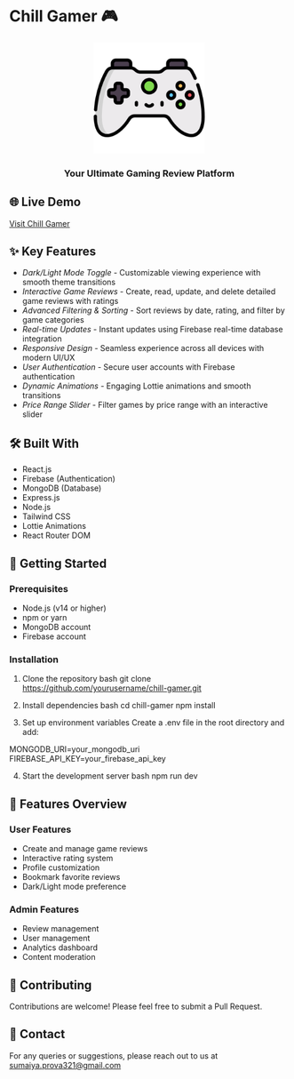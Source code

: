 # Chill Gamer 🎮

<div align="center">
  <img src="./src/assets/game-logo.png" alt="Chill Gamer Logo" width="200"/>
  
  ### Your Ultimate Gaming Review Platform
</div>

## 🌐 Live Demo
[Visit Chill Gamer](https://chill-gamer.web.app)

## ✨ Key Features

- *Dark/Light Mode Toggle* - Customizable viewing experience with smooth theme transitions
- *Interactive Game Reviews* - Create, read, update, and delete detailed game reviews with ratings
- *Advanced Filtering & Sorting* - Sort reviews by date, rating, and filter by game categories
- *Real-time Updates* - Instant updates using Firebase real-time database integration
- *Responsive Design* - Seamless experience across all devices with modern UI/UX
- *User Authentication* - Secure user accounts with Firebase authentication
- *Dynamic Animations* - Engaging Lottie animations and smooth transitions
- *Price Range Slider* - Filter games by price range with an interactive slider

## 🛠 Built With

- React.js
- Firebase (Authentication) 
- MongoDB  (Database)
- Express.js
- Node.js
- Tailwind CSS
- Lottie Animations
- React Router DOM

## 🚀 Getting Started

### Prerequisites
- Node.js (v14 or higher)
- npm or yarn
- MongoDB account
- Firebase account

### Installation

1. Clone the repository
bash
git clone https://github.com/yourusername/chill-gamer.git


2. Install dependencies
bash
cd chill-gamer
npm install


3. Set up environment variables
Create a .env file in the root directory and add:

MONGODB_URI=your_mongodb_uri
FIREBASE_API_KEY=your_firebase_api_key


4. Start the development server
bash
npm run dev


## 📱 Features Overview

### User Features
- Create and manage game reviews
- Interactive rating system
- Profile customization
- Bookmark favorite reviews
- Dark/Light mode preference

### Admin Features
- Review management
- User management
- Analytics dashboard
- Content moderation

## 🤝 Contributing

Contributions are welcome! Please feel free to submit a Pull Request.



## 👥 Contact

For any queries or suggestions, please reach out to us at sumaiya.prova321@gmail.com